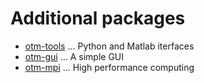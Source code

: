 # Additional packages

- [otm-tools](https://github.com/ggomes/otm-tools) ... Python and Matlab iterfaces
- [otm-gui](https://github.com/ggomes/otm-ui) ... A simple GUI
- [otm-mpi](https://github.com/ggomes/otm-mpi) ... High performance computing

